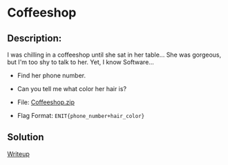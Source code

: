 # Coffeeshop

## Description: 
I was chilling in a coffeeshop until she sat in her table... She was gorgeous, but I'm too shy to talk to her. Yet, I know Software...

- Find her phone number.
- Can you tell me what color her hair is?

- File: [Coffeeshop.zip](./coffeeshop.zip)
- Flag Format: `ENIT{phone_number+hair_color}`

## Solution
[Writeup](Writeup.md)